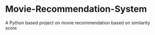 # Movie-Recommendation-System
A Python based project on movie recommendation based on similarity score
